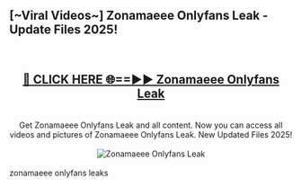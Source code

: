 <h2>[~Viral Videos~] Zonamaeee Onlyfans Leak - Update Files 2025!</h2>
<br>
<div align="center">
<h2><a href="https://betterlinks.top/A2PfLJ" rel="nofollow">🔴 CLICK HERE 🌐==►► Zonamaeee Onlyfans Leak</a></h2>
<br>
Get Zonamaeee Onlyfans Leak and all content. Now you can access all videos and pictures of Zonamaeee Onlyfans Leak. New Updated Files 2025!
<br>
<br>
<a href="https://betterlinks.top/A2PfLJ" rel="nofollow" data-target="animated-image.originalLink"><img src="https://i.ibb.co.com/WyWwxjT/player-gif2.gif" alt="Zonamaeee Onlyfans Leak" style="max-width: 100%; display: inline-block;" data-target="animated-image.originalImage"></a>
</div>
<br>
zonamaeee onlyfans leaks